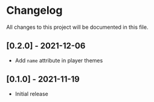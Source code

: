 # Changelog
All changes to this project will be documented in this file.

## [0.2.0] - 2021-12-06
- Add `name` attribute in player themes

## [0.1.0] - 2021-11-19
- Initial release
